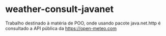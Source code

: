# weather-consult-javanet
Trabalho destinado à matéria de POO, onde usando pacote java.net.http é consultado a API pública da https://open-meteo.com
